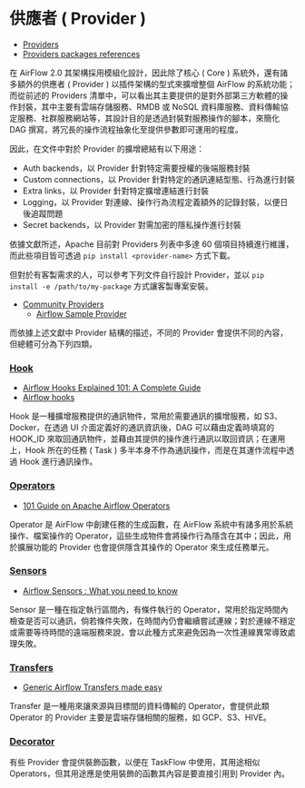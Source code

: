 # 供應者 ( Provider )

+ [Providers](https://airflow.apache.org/docs/apache-airflow-providers/)
+ [Providers packages references](https://airflow.apache.org/docs/apache-airflow-providers/packages-ref.html)

在 AirFlow 2.0 其架構採用模組化設計，因此除了核心 ( Core ) 系統外，還有諸多額外的供應者 ( Provider ) 以插件架構的型式來擴增整個 AirFlow 的系統功能；而從前述的 Providers 清單中，可以看出其主要提供的是對外部第三方軟體的操作封裝，其中主要有雲端存儲服務、RMDB 或 NoSQL 資料庫服務、資料傳輸協定服務、社群服務網站等，其設計目的是透過封裝對服務操作的腳本，來簡化 DAG 撰寫，將冗長的操作流程抽象化至提供參數即可運用的程度。

因此，在文件中對於 Provider 的擴增總結有以下用途：

+ Auth backends，以 Provider 針對特定需要授權的後端服務封裝
+ Custom connections，以 Provider 針對特定的通訊連結型態、行為進行封裝
+ Extra links，以 Provider 針對特定擴增連結進行封裝
+ Logging，以 Provider 對連線、操作行為流程定義額外的記錄封裝，以便日後追蹤問題
+ Secret backends，以 Provider 對需加密的隱私操作進行封裝

依據文獻所述，Apache 目前對 Providers 列表中多達 60 個項目持續進行維護，而此些項目皆可透過 ```pip install <provider-name>``` 方式下載。

但對於有客製需求的人，可以參考下列文件自行設計 Provider，並以 ```pip install -e /path/to/my-package``` 方式讓客製專案安裝。

+ [Community Providers](https://airflow.apache.org/docs/apache-airflow-providers/howto/create-update-providers.html)
    - [Airflow Sample Provider](https://github.com/astronomer/airflow-provider-sample)

而依據上述文獻中 Provider 結構的描述，不同的 Provider 會提供不同的內容，但總體可分為下列四類。

### [Hook](https://airflow.apache.org/docs/apache-airflow/stable/authoring-and-scheduling/connections.html)

+ [Airflow Hooks Explained 101: A Complete Guide](https://hevodata.com/learn/airflow-hooks/)
+ [Airflow hooks](https://docs.astronomer.io/learn/what-is-a-hook)

Hook 是一種擴增服務提供的通訊物件，常用於需要通訊的擴增服務，如 S3、Docker，在透過 UI 介面定義好的通訊資訊後，DAG 可以藉由定義時填寫的 HOOK_ID 來取回通訊物件，並藉由其提供的操作進行通訊以取回資訊；在運用上，Hook 所在的任務 ( Task ) 多半本身不作為通訊操作，而是在其運作流程中透過 Hook 進行通訊操作。

### [Operators](https://airflow.apache.org/docs/apache-airflow/stable/core-concepts/operators.html)

+ [101 Guide on Apache Airflow Operators](https://censius.ai/blogs/apache-airflow-operators-guide)

Operator 是 AirFlow 中創建任務的生成函數，在 AirFlow 系統中有諸多用於系統操作、檔案操作的 Operator，這些生成物件會將操作行為隱含在其中；因此，用於擴展功能的 Provider 也會提供隱含其操作的 Operator 來生成任務單元。

### [Sensors](https://airflow.apache.org/docs/apache-airflow/stable/core-concepts/sensors.html)

+ [Airflow Sensors : What you need to know](https://marclamberti.com/blog/airflow-sensors/)

Sensor 是一種在指定執行區間內，有條件執行的 Operator，常用於指定時間內檢查是否可以通訊，倘若條件失敗，在時間內仍會繼續嘗試連線；對於連線不穩定或需要等待時間的遠端服務來說，會以此種方式來避免因為一次性連線異常導致處理失敗。

### [Transfers](https://airflow.apache.org/docs/apache-airflow-providers-google/stable/operators/transfer/index.html)

+ [Generic Airflow Transfers made easy](https://medium.com/apache-airflow/5fe8e5e7d2c2)

Transfer 是一種用來讓來源與目標間的資料傳輸的 Operator，會提供此類 Operator 的 Provider 主要是雲端存儲相關的服務，如 GCP、S3、HIVE。


### [Decorator](https://airflow.apache.org/docs/apache-airflow/stable/howto/create-custom-decorator.html)

有些 Provider 會提供裝飾函數，以便在 TaskFlow 中使用，其用途相似 Operators，但其用途應是使用裝飾的函數其內容是要直接引用到 Provider 內。
